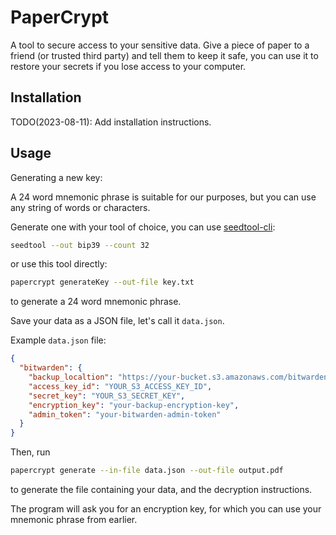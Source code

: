 # PaperCrypt

A tool to secure access to your sensitive data.
Give a piece of paper to a friend (or trusted third party) and tell them to keep it safe,
you can use it to restore your secrets if you lose access to your computer.

## Installation

TODO(2023-08-11): Add installation instructions.
 
## Usage

Generating a new key:

A 24 word mnemonic phrase is suitable for our purposes,
but you can use any string of words or characters.

Generate one with your tool of choice,
you can use [seedtool-cli](https://github.com/BlockchainCommons/seedtool-cli):

```bash
seedtool --out bip39 --count 32
```

or use this tool directly:

```bash
papercrypt generateKey --out-file key.txt
```

to generate a 24 word mnemonic phrase.

Save your data as a JSON file, let's call it `data.json`.

Example `data.json` file:

```json
{
  "bitwarden": {
    "backup_localtion": "https://your-bucket.s3.amazonaws.com/bitwarden-backup.tar.gz.aes",
    "access_key_id": "YOUR_S3_ACCESS_KEY_ID",
    "secret_key": "YOUR_S3_SECRET_KEY",
    "encryption_key": "your-backup-encryption-key",
    "admin_token": "your-bitwarden-admin-token"
  }
}
```

Then, run

```bash
papercrypt generate --in-file data.json --out-file output.pdf
```

to generate the file containing your data, and the decryption instructions.

The program will ask you for an encryption key,
for which you can use your mnemonic phrase from earlier.
